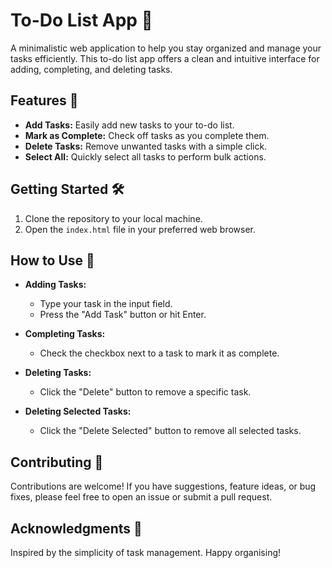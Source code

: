 # To-Do List App 📝

A minimalistic web application to help you stay organized and manage your tasks efficiently. This to-do list app offers a clean and intuitive interface for adding, completing, and deleting tasks.

## Features 🚀

- **Add Tasks:** Easily add new tasks to your to-do list.
- **Mark as Complete:** Check off tasks as you complete them.
- **Delete Tasks:** Remove unwanted tasks with a simple click.
- **Select All:** Quickly select all tasks to perform bulk actions.

## Getting Started 🛠️

1. Clone the repository to your local machine.
2. Open the `index.html` file in your preferred web browser.

## How to Use 📌

- **Adding Tasks:**
  - Type your task in the input field.
  - Press the "Add Task" button or hit Enter.

- **Completing Tasks:**
  - Check the checkbox next to a task to mark it as complete.

- **Deleting Tasks:**
  - Click the "Delete" button to remove a specific task.

- **Deleting Selected Tasks:**
  - Click the "Delete Selected" button to remove all selected tasks.

## Contributing 🤝

Contributions are welcome! If you have suggestions, feature ideas, or bug fixes, please feel free to open an issue or submit a pull request.

## Acknowledgments 🙏

Inspired by the simplicity of task management. Happy organising!
